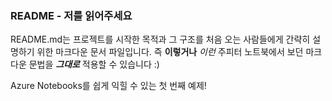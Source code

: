 ### README - 저를 읽어주세요
README.md는 프로젝트를 시작한 목적과 그 구조를 처음 오는 사람들에게 간략히 설명하기 위한 마크다운 문서 파일입니다. 
즉 **이렇거나** *이런* 주피터 노트북에서 보던 마크다운 문법을 ***그대로*** 적용할 수 있습니다 :)

Azure Notebooks를 쉽게 익힐 수 있는 첫 번째 예제!
